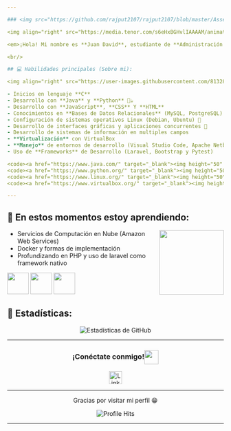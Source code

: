 ```yaml
---

### <img src="https://github.com/rajput2107/rajput2107/blob/master/Assets/Hi.gif" width="29px"> ¡Hola Mundo! &nbsp;<img src="https://github.com/rajput2107/rajput2107/blob/master/Assets/Earth.gif" width="24px">

<img align="right" src="https://media.tenor.com/s6eHxBGHvlIAAAAM/animation-cartoons.gif" height="150px"/>

<em>¡Hola! Mi nombre es **Juan David**, estudiante de **Administración de Sistemas Informáticos** en la **Universidad Nacional de Colombia - Sede Manizales (UNAL-MAN)**. 🌟 Amo el mundo de la tecnología, es un campo gigantesco que siempre me motiva a aprender y mejorar. Estoy convencido de que **el conocimiento es poder** 🧠 y que cada día es una nueva oportunidad para crecer y perseverar 🚀.</em>  

<br/>

## 💻 Habilidades principales (Sobre mi):

<img align="right" src="https://user-images.githubusercontent.com/81328619/213875785-400ae517-156b-4aca-a787-bac75d84c393.gif" height="150px"/>

- Inicios en lenguaje **C**
- Desarrollo con **Java** y **Python** 🐍☕
- Desarrollo con **JavaScript**, **CSS** Y **HTML** 
- Conocimientos en **Bases de Datos Relacionales** (MySQL, PostgreSQL) 📊  
- Configuración de sistemas operativos Linux (Debian, Ubuntu) 🐧  
- Desarrollo de interfaces gráficas y aplicaciones concurrentes 🔄
- Desarrollo de sistemas de información en multiples campos  
- **Virtualización** con VirtualBox
- **Manejo** de entornos de desarrollo (Visual Studio Code, Apache Netbeans, etc)📦
- Uso de **Frameworks** de Desarrollo (Laravel, Bootstrap y Pytest) 

<code><a href="https://www.java.com/" target="_blank"><img height="50" src="https://www.vectorlogo.zone/logos/java/java-ar21.svg"></a></code>
<code><a href="https://www.python.org/" target="_blank"><img height="50" src="https://www.vectorlogo.zone/logos/python/python-ar21.svg"></a></code>
<code><a href="https://www.linux.org/" target="_blank"><img height="50" src="https://www.vectorlogo.zone/logos/linux/linux-ar21.svg"></a></code>
<code><a href="https://www.virtualbox.org/" target="_blank"><img height="50" src="https://www.vectorlogo.zone/logos/virtualbox/virtualbox-ar21.svg"></a></code>

---
```


## 🌱 En estos momentos estoy aprendiendo:

<img align="right" src="https://gifsec.com/wp-content/uploads/2022/11/retro-anime-gif-17.gif" height="150px"/>

- Servicios de Computación en Nube (Amazon Web Services)
- Docker y formas de implementación
- Profundizando en PHP y uso de laravel como framework nativo

<code><a href="https://www.docker.com/" target="_blank"><img height="50" src="https://www.vectorlogo.zone/logos/docker/docker-official.svg"></a></code>
<code><a href="https://aws.amazon.com/es/?nc2=h_lg" target="_blank"><img height="50" src="https://www.vectorlogo.zone/logos/amazon_aws/amazon_aws-ar21.svg"></a></code>
<code><a href="https://laravel.com/" target="_blank"><img height="50" src="https://www.vectorlogo.zone/logos/laravel/laravel-ar21.svg"></a></code>

## 🌟 Estadísticas:

<p align="center">
<img align="center" src="https://github-readme-stats.vercel.app/api?username=Therealdavi836&show_icons=true&theme=radical" alt="Estadísticas de GitHub">
</p>  

---

<div align="center">
  <h3 align="center">¡Conéctate conmigo!<img align="center" src="https://github.com/rajput2107/rajput2107/blob/master/Assets/Handshake.gif" height="33px" /></h3> 
</div>
<p align="center">
 <a href="https://www.linkedin.com/in/juan-david-fajardo-betancourt-657212252/" target="blank">
  <img align="center" alt="LinkedIn de Juan David" width="30px" src="https://www.vectorlogo.zone/logos/linkedin/linkedin-icon.svg" />
 </a>
</p>  

---

<p align="center">Gracias por visitar mi perfil 😁</p>
<p align="center"><img alt="Profile Hits" src="https://hits.seeyoufarm.com/api/count/incr/badge.svg?url=https%3A%2F%2Fgithub.com%2FJuanDavid" /></p>  

---
